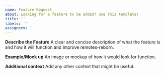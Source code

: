 ```yaml
---
name: Feature Request
about: Looking for a feature to be added? Use this template!
title: ''
labels: ''
assignees: ''
---
```


**Describe the Feature**
A clear and concise description of what the feature is and how it will function and improve remotes-reborn.

**Example/Mock up**
An image or mockup of how it would look for function.

**Additional context**
Add any other context that might be useful.
